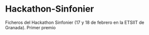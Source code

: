 # Hackathon-Sinfonier

Ficheros del Hackathon Sinfonier (17 y 18 de febrero en la ETSIIT de Granada).
Primer premio
